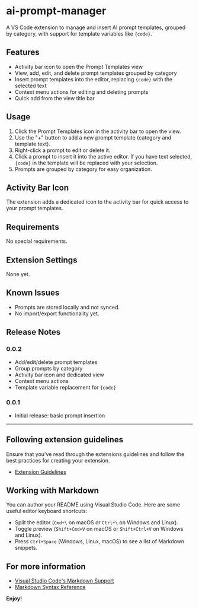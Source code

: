 # ai-prompt-manager

A VS Code extension to manage and insert AI prompt templates, grouped by category, with support for template variables like `{code}`.

## Features

- Activity bar icon to open the Prompt Templates view
- View, add, edit, and delete prompt templates grouped by category
- Insert prompt templates into the editor, replacing `{code}` with the selected text
- Context menu actions for editing and deleting prompts
- Quick add from the view title bar

## Usage

1. Click the Prompt Templates icon in the activity bar to open the view.
2. Use the "+" button to add a new prompt template (category and template text).
3. Right-click a prompt to edit or delete it.
4. Click a prompt to insert it into the active editor. If you have text selected, `{code}` in the template will be replaced with your selection.
5. Prompts are grouped by category for easy organization.

## Activity Bar Icon

The extension adds a dedicated icon to the activity bar for quick access to your prompt templates.

## Requirements

No special requirements.

## Extension Settings

None yet.

## Known Issues

- Prompts are stored locally and not synced.
- No import/export functionality yet.

## Release Notes

### 0.0.2
- Add/edit/delete prompt templates
- Group prompts by category
- Activity bar icon and dedicated view
- Context menu actions
- Template variable replacement for `{code}`

### 0.0.1
- Initial release: basic prompt insertion

---

## Following extension guidelines

Ensure that you've read through the extensions guidelines and follow the best practices for creating your extension.

* [Extension Guidelines](https://code.visualstudio.com/api/references/extension-guidelines)

## Working with Markdown

You can author your README using Visual Studio Code. Here are some useful editor keyboard shortcuts:

* Split the editor (`Cmd+\` on macOS or `Ctrl+\` on Windows and Linux).
* Toggle preview (`Shift+Cmd+V` on macOS or `Shift+Ctrl+V` on Windows and Linux).
* Press `Ctrl+Space` (Windows, Linux, macOS) to see a list of Markdown snippets.

## For more information

* [Visual Studio Code's Markdown Support](http://code.visualstudio.com/docs/languages/markdown)
* [Markdown Syntax Reference](https://help.github.com/articles/markdown-basics/)

**Enjoy!**
